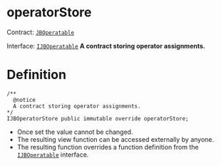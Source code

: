 # operatorStore

Contract: [`JBOperatable`](/api/contracts/or-abstract/jboperatable/README.md)​‌

Interface: [`IJBOperatable`](/api/interfaces/ijboperatable.md)
**A contract storing operator assignments.**

# Definition

```
/** 
  @notice 
  A contract storing operator assignments.
*/ 
IJBOperatorStore public immutable override operatorStore;
```

* Once set the value cannot be changed.
* The resulting view function can be accessed externally by anyone.
* The resulting function overrides a function definition from the [`IJBOperatable`](/api/interfaces/ijboperatable.md) interface.
